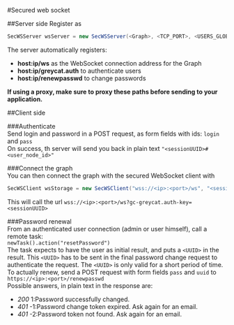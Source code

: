 #Secured web socket


##Server side
Register as

```java
SecWSServer wsServer = new SecWSServer(<Graph>, <TCP_PORT>, <USERS_GLOBAL_INDEX>, <LOGIN_FIELD_NAME>, <PASSWD_FIELD_NAME>);
```

The server automatically registers:
* **host:ip/ws** as the WebSocket connection address for the Graph
* **host:ip/greycat.auth** to authenticate users
* **host:ip/renewpasswd** to change passwords

**If using a proxy, make sure to proxy these paths before sending to your application.**

##Client side

###Authenticate   
Send login and password in a POST request, as form fields with ids: `login` and `pass`    
On success, th server will send you back in plain text `"<sessionUUID>#<user_node_id>"`   

###Connect the graph   
You can then connect the graph with the secured WebSocket client with    
```java
SecWSClient wsStorage = new SecWSClient("wss://<ip>:<port>/ws", "<sessionUUID>");
```   
This will call the url `wss://<ip>:<port>/ws?gc-greycat.auth-key=<sessionUUID>`    

###Password renewal    
From an authenticated user connection (admin or user himself), call a remote task:   
`newTask().action("resetPassword")`    
The task expects to have the user as initial result, and puts a `<UUID>` in the result. 
This `<UUID>` has to be sent in the final password change request to authenticate the request.
The `<UUID>` is only valid for a short period of time.   
To actually renew, send a POST request with form fields `pass` and `uuid` to `https://<ip>:<port>/renewpasswd`   
Possible answers, in plain text in the response are:   
- *200* 1:Password successfully changed.
- *401* -1:Password change token expired. Ask again for an email.
- *401* -2:Password token not found. Ask again for an email.
     
